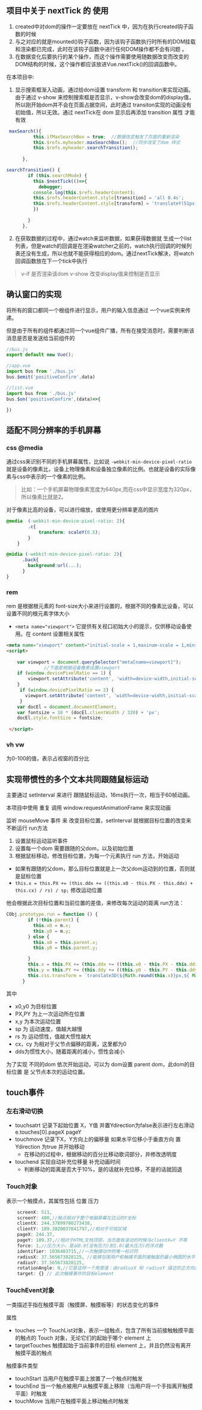 ## 项目中关于 nextTick 的 使用
1. created中对dom的操作一定要放在 nextTick 中，因为在执行created钩子函数的时候
2. 与之对应的就是mounted()钩子函数，因为该钩子函数执行时所有的DOM挂载和渲染都已完成，此时在该钩子函数中进行任何DOM操作都不会有问题 。
3. 在数据变化后要执行的某个操作，而这个操作需要使用随数据改变而改变的DOM结构的时候，这个操作都应该放进Vue.nextTick()的回调函数中。

在本项目中:
1. 显示搜索框渐入动画，通过给dom设置 transform 和 transition来实现动画。由于通过 v-show 来控制搜索框是否显示，v-show会改变dom的display值，所以刚开始dom并不会在页面占据空间，此时通过 transiton实现的动画没有初始值，所以无效。通过 nextTick在 dom 显示后再添加 transition 属性 才能有效

```js
 maxSearch(){
          this.ifMaxSearchBox = true;  //数据改变触发了页面的重新渲染
          this.$refs.myheader.maxSearchBox();  //同步改变了dom 样式
          this.$refs.myheader.searchTransition();
         
      },

searchTransition() {
        if (this.searchMode) {
          this.$nextTick(()=>{
            debugger;
          console.log(this.$refs.headerContent);
          this.$refs.headerContent.style[transition] = 'all 0.4s';
          this.$refs.headerContent.style[transform] = 'translateY(51px)';
          })
         
        }
      },
```

2. 在获取数据的过程中，通过watch来监听数据，如果获得数据就 生成一个list列表，但是watch的回调是在渲染watcher之前的，watch执行回调的时候列表还没有生成，所以也就不能获得相应的dom。通过nextTick解决，将watch回调函数放在下一个tick中执行

> v-if 是否渲染该dom  v-show 改变display值来控制是否显示

## 确认窗口的实现
将所有的窗口都同一个根组件进行显示，用户的输入信息通过 一个vue实例来传递。

但是由于所有的组件都通过同一个vue组件广播，所有在接受消息时，需要判断该消息是否是发送给当前组件的
```js
//bus.js
export default new Vue();

//app.vue
import bus from './bus.js'
bus.$emit('positiveConfirm',data)

//list.vue
import bus from './bus.js'
bus.$on('positiveConfirm',(data)=>{

})

```

## 适配不同分辨率的手机屏幕
### css @media
通过css来识别不同的手机屏幕属性，比如说 `-webkit-min-device-pixel-ratio` 就是设备的像素比，设备上物理像素和设备独立像素的比例。也就是设备的实际像素与css中表示的一个像素的比例。

> 比如：一个手机屏幕物理像素宽度为640px,而在css中显示宽度为320px，所以像素比就是2。

对于像素比高的设备，可以进行缩放，或使用更分辨率更高的图片
```css
@media  (-webkit-min-device-pixel-ratio: 2){
        .c{
            transform: scaleY(0.5);
        }
    }

@midia (-webkit-min-device-pixel-ratio: 2){
      .back{
        background:url(...);
      }
}
```
### rem
rem 是根据根元素的 font-size大小来进行设置的，根据不同的像素比设备，可以设置不同的根元素字体大小

* `<meta name="viewport">` 它提供有关视口初始大小的提示，仅供移动设备使用。在 content 设置相关属性

```html
<meta name="viewport" content="initial-scale = 1,maxinum-scale = 1,minimum-scale=1,user-scalable=no">
<script>  
            
    var viewport = document.querySelector("meta[name=viewport]");  
              //下面是根据设备像素设置viewport  
    if (window.devicePixelRatio == 1) {  
        viewport.setAttribute('content', 'width=device-width,initial-scale=1, maximum-scale=1, minimum-scale=1, user-scalable=no');  
    }  
     if (window.devicePixelRatio == 2) {  
       viewport.setAttribute('content', 'width=device-width,initial-scale=0.5, maximum-scale=0.5, minimum-scale=0.5, user-scalable=no');  
     }          
    var docEl = document.documentElement;  
    var fontsize = 10 * (docEl.clientWidth / 320) + 'px';  
    docEl.style.fontSize = fontsize;   
                
 </script>
```

### vh vw 
为0-100的值，表示占视窗的百分比

## 实现带惯性的多个文本共同跟随鼠标运动
主要通过 setInterval 来进行 跟随鼠标运动，16ms执行一次，相当于60帧动画。

本项目中使用 重复 调用 window.requestAnimationFrame 来实现动画

监听 mouseMove 事件 来 改变目标位置，setInterval 就根据目标位置的改变来 不断运行 run方法

1. 设置鼠标运动监听事件
2. 设置每一个dom 需要跟随的父dom，以及初始位置
3. 根据鼠标移动，修改目标位置，为每一个元素执行 run 方法，开始运动
  * 如果有跟随的父dom，那么目标位置就是上一次父dom运动到的位置，否则就是鼠标位置
  * `this.x = this.PX += (this.ddx += ((this.x0 - this.PX - this.ddx) + this.cx) / rs) / sp;` 修改运动位置

他会根据此次目标位置和当前位置的差值，来修改每次运动的距离
run方法：
```js
CObj.prototype.run = function () {
        if (!this.parent) {
          this.x0 = m.x;
          this.y0 = m.y;
        } else {
          this.x0 = this.parent.x;
          this.y0 = this.parent.y;

        }
        this.x = this.PX += (this.ddx += ((this.x0 - this.PX - this.ddx) + this.cx) / rs) / sp;
        this.y = this.PY += (this.ddy += ((this.y0 - this.PY - this.ddy) + this.cy) / rs) / sp;
        this.css.transform = `translate3D(${Math.round(this.x)}px,${ Math.round(this.y)}px,0)`
      }
```
其中 
* x0,y0 为目标位置
* PX,PY 为上一次运动所在位置
* x,y 为本次运动位置
* sp 为 运动速度，值越大越慢
* rs 为 运动惯性，值越大惯性越大
* cx，cy 为相对于父节点偏移的距离，这里都为0
* dds为惯性大小，随着距离的减小，惯性会减小


为了实现 不同的dom 依次开始运动，可以为 dom设置 parent dom，此dom的目标位置 是 父节点本次的运动位置。

## touch事件

### 左右滑动切换
  * touchsatrt  记录下起始位置 X，Y值  并置Ydirection为false表示进行左右滑动            e.touches[0].pageX pageY
  * touchmove  记录下X，Y方向上的偏移量 如果水平位移小于垂直方向 置Ydirection 为true 并开始移动
    * 在移动的过程中，根据移动的百分比移动歌词部分，并修改透明度
  * touchend  实现自动补充位移量 补充动画时间 
    * 判断移动的距离是否大于10%，是的话就补充位移，不是的话就回退

### Touch对象
表示一个触摸点，其属性包括 位置 压力 
```js
    screenX: 511, 
    screenY: 400,//触点相对于整个电脑屏幕左边沿的Y坐标
    clientX: 244.37899780273438, 
    clientY: 189.3820037841797,//相对于可视区域
    pageX: 244.37, 
    pageY: 189.37,//相对于HTML文档顶部，当页面有滚动的时候与clientX=Y 不等
    force: 1,//压力大小，是从0.0(没有压力)到1.0(最大压力)的浮点数
    identifier: 1036403715,//一次触摸动作的唯一标识符
    radiusX: 37.565673828125, //能够包围用户和触摸平面的接触面的最小椭圆的水平轴(X轴)半径
    radiusY: 37.565673828125,
    rotationAngle: 0,//它是这样一个角度值：由radiusX 和 radiusY 描述的正方向的椭圆，需要通过顺时针旋转这个角度值，才能最精确地覆盖住用户和触摸平面的接触面
    target: {} // 此次触摸事件的目标element
```
### TouchEvent对象
一类描述手指在触摸平面（触摸屏、触摸板等）的状态变化的事件

属性
* touches 一个 TouchList对象，表示一组触点，包含了所有当前接触触摸平面的触点的 Touch 对象，无论它们的起始于哪个 element 上
* targetTouches 触摸起始于当前事件的目标 element 上，并且仍然没有离开触摸平面的触点

触摸事件类型
* touchStart 当用户在触摸平面上放置了一个触点时触发
* touchEnd 当一个触点被用户从触摸平面上移除（当用户将一个手指离开触摸平面）时触发
* touchMove 当用户在触摸平面上移动触点时触发
